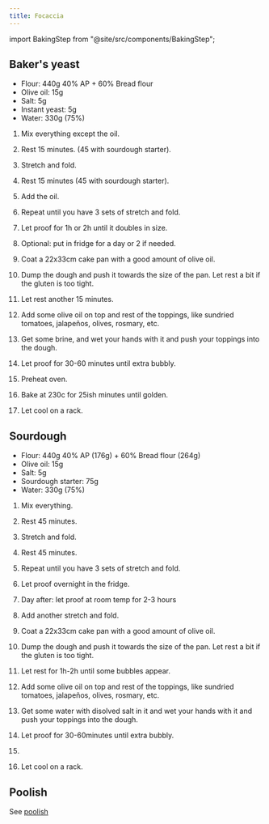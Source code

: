 ```yaml
---
title: Focaccia
---
```

import BakingStep from "@site/src/components/BakingStep";

## Baker's yeast

- Flour: 440g 40% AP + 60% Bread flour
- Olive oil: 15g
- Salt: 5g
- Instant yeast: 5g
- Water: 330g (75%)

1. Mix everything except the oil.
1. Rest 15 minutes. (45 with sourdough starter).
1. Stretch and fold.
1. Rest 15 minutes  (45 with sourdough starter).
1. Add the oil.
1. Repeat until you have 3 sets of stretch and fold.
1. Let proof for 1h or 2h until it doubles in size.
1. Optional: put in fridge for a day or 2 if needed.


1. Coat a 22x33cm cake pan with a good amount of olive oil.
1. Dump the dough and push it towards the size of the pan. Let rest a bit if the gluten is too tight.
1. Let rest another 15 minutes.
1. Add some olive oil on top and rest of the toppings, like sundried tomatoes, jalapeños, olives, rosmary, etc.
1. Get some brine, and wet your hands with it and push your toppings into the dough.
1. Let proof for 30-60 minutes until extra bubbly.


1. Preheat oven.
1. Bake at 230c for 25ish minutes until golden.
1. Let cool on a rack.

## Sourdough

- Flour: 440g 40% AP  (176g) + 60% Bread flour (264g)
- Olive oil: 15g
- Salt: 5g
- Sourdough starter: 75g
- Water: 330g (75%)

1. Mix everything.
1. Rest 45 minutes.
1. Stretch and fold.
1. Rest 45 minutes.
1. Repeat until you have 3 sets of stretch and fold.
1. Let proof overnight in the fridge.
1. Day after: let proof at room temp for 2-3 hours
1. Add another stretch and fold.


1. Coat a 22x33cm cake pan with a good amount of olive oil.
1. Dump the dough and push it towards the size of the pan. Let rest a bit if the gluten is too tight.
1. Let rest for 1h-2h until some bubbles appear.
1. Add some olive oil on top and rest of the toppings, like sundried tomatoes, jalapeños, olives, rosmary, etc.
1. Get some water with disolved salt in it and wet your hands with it and push your toppings into the dough.
1. Let proof for 30-60minutes until extra bubbly.


1. <BakingStep temp="230" time="25" fan preheat />
1. Let cool on a rack.

## Poolish

See [poolish](../bread/pain-poolish.md)

